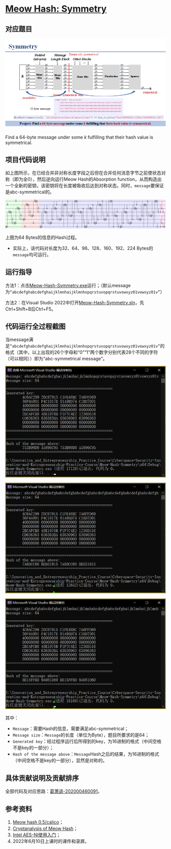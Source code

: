# [Meow Hash: Symmetry](https://github.com/MaxIkaros/Cyberspace-Security-Innovation-and-Entrepreneurship-Practice-Course/tree/main/Meow-Hash-Symmetry)

## 对应题目

![image-20220725151623889](README/assets/image-20220725151623889.png)

Find a 64-byte message under some *k* fulfilling that their hash value is symmetrical.

## 项目代码说明

如上图所示，在已经合并非对称长度字段之后但在合并任何消息字节之前使状态对称（即为全0），然后逆向运行Meow Hash的Absorption function，从而构造出一个全新的密钥，该密钥将在长度被吸收后达到对称状态。同时，`message`要保证是abc-symmetrical的。

![image-20220729154238475](readme/assets/image-20220729154238475.png)

上图为64 Bytes的信息的Hash过程。

- 实际上，该代码对长度为32、64、96、128、160、192、224 Bytes的`message`均可运行。

## 运行指导

方法1：点击[Meow-Hash-Symmetry.exe](Meow-Hash-Symmetry.exe)运行；（默认message为`“abcdefghabcdefghaijklmnhaijklmnhopqrstuvopqrstuvowxyz01vowxyz01v”`）

方法2：在Visual Studio 2022中打开[Meow-Hash-Symmetry.sln](Meow-Hash-Symmetry.sln)，先Ctrl+Shift+B后Ctrl+F5。

## 代码运行全过程截图

当message满足`“abcdefghabcdefghaijklmnhaijklmnhopqrstuvopqrstuvowxyz01vowxyz01v”`的格式（其中，以上出现的26个字母和“0”“1”两个数字分别代表28个不同的字符（可以相同））即为“abc-symmetrical message”。

![image-20220729150327087](readme/assets/image-20220729150327087.png)

![image-20220729150743531](readme/assets/image-20220729150743531.png)

![image-20220729150807765](readme/assets/image-20220729150807765.png)

其中：

- `Message`：需要Hash的信息，需要满足abc-symmetrical；
- `Message size`：`Message`的长度（单位为Byte），题目所要求的是64；
- `Generated key`：经过程序运行后所得到的key，为16进制的格式（中间空格不是key的一部分）；
- `Hash of the message above`：`Message`Hash之后的结果，为16进制的格式（中间空格不是key的一部分），显然是对称的。

## 具体贡献说明及贡献排序

全部代码及对应思路：[葛萧遥-202000460091](https://github.com/MaxIkaros)。

## 参考资料

1. [Meow hash 0.5/calico](https://github.com/cmuratori/meow_hash)；
2. [Cryptanalysis of Meow Hash](https://peter.website/meow-hash-cryptanalysis)；
3. [Intel AES-NI使用入门](https://www.anquanke.com/post/id/260323)；
4. 2022年6月10日上课时的课件和录屏。
